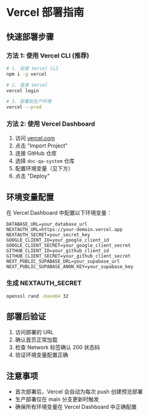 # Vercel 部署指南

## 快速部署步骤

### 方法 1: 使用 Vercel CLI (推荐)

```bash
# 1. 安装 Vercel CLI
npm i -g vercel

# 2. 登录 Vercel
vercel login

# 3. 部署到生产环境
vercel --prod
```

### 方法 2: 使用 Vercel Dashboard

1. 访问 [vercel.com](https://vercel.com)
2. 点击 "Import Project"
3. 连接 GitHub 仓库
4. 选择 `doc-qa-system` 仓库
5. 配置环境变量（见下方）
6. 点击 "Deploy"

## 环境变量配置

在 Vercel Dashboard 中配置以下环境变量：

```
DATABASE_URL=your_database_url
NEXTAUTH_URL=https://your-domain.vercel.app
NEXTAUTH_SECRET=your_secret_key
GOOGLE_CLIENT_ID=your_google_client_id
GOOGLE_CLIENT_SECRET=your_google_client_secret
GITHUB_CLIENT_ID=your_github_client_id
GITHUB_CLIENT_SECRET=your_github_client_secret
NEXT_PUBLIC_SUPABASE_URL=your_supabase_url
NEXT_PUBLIC_SUPABASE_ANON_KEY=your_supabase_key
```

### 生成 NEXTAUTH_SECRET

```bash
openssl rand -base64 32
```

## 部署后验证

1. 访问部署的 URL
2. 确认首页正常加载
3. 检查 Network 标签确认 200 状态码
4. 验证环境变量配置正确

## 注意事项

- 首次部署后，Vercel 会自动为每次 push 创建预览部署
- 生产部署仅在 main 分支更新时触发
- 确保所有环境变量在 Vercel Dashboard 中正确配置

